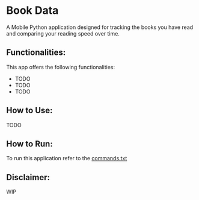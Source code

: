 # Book Data
A Mobile Python application designed for tracking the books you have read and comparing your reading speed over time.

## Functionalities:
This app offers the following functionalities:
* TODO
* TODO
* TODO
  
## How to Use:
TODO

## How to Run:
To run this application refer to the [commands.txt](https://github.com/ShaquilleLouisa/BookData/blob/main/commands.txt)

## Disclaimer:
WIP
